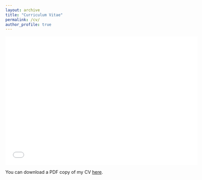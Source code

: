 ```yaml
---
layout: archive
title: "Curriculum Vitae"
permalink: /cv/
author_profile: true
---
```


<embed src="{{ site.baseurl }}/files/JohnD'ArcyCV.pdf" width="600" height="400" type='application/pdf'>

You can download a PDF copy of my CV [here](/files/JohnD'ArcyCV.pdf). 
